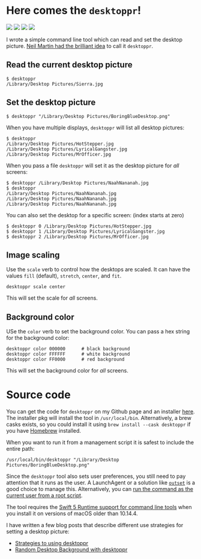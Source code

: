 # Here comes the `desktoppr`!

![](https://img.shields.io/github/v/release/scriptingosx/desktoppr)&nbsp;![](https://img.shields.io/github/downloads/scriptingosx/desktoppr/latest/total)&nbsp;![](https://img.shields.io/badge/macOS-10.12%2B-success)&nbsp;![](https://img.shields.io/github/license/scriptingosx/desktoppr)

I wrote a simple command line tool which can read and set the desktop picture. [Neil Martin had the brilliant idea](https://macadmins.slack.com/archives/C19MR7EM9/p1536586211000100) to call it `desktoppr`.

## Read the current desktop picture

```
$ desktoppr
/Library/Desktop Pictures/Sierra.jpg
```

## Set the desktop picture

```
$ desktoppr "/Library/Desktop Pictures/BoringBlueDesktop.png"
```

When you have multiple displays, `desktoppr` will list all desktop pictures:

```
$ desktoppr
/Library/Desktop Pictures/HotStepper.jpg
/Library/Desktop Pictures/LyricalGangster.jpg
/Library/Desktop Pictures/MrOfficer.jpg
```

When you pass a file `desktoppr` will set it as the desktop picture for _all_ screens:

```
$ desktoppr /Library/Desktop Pictures/NaahNananah.jpg
$ desktoppr
/Library/Desktop Pictures/NaahNananah.jpg
/Library/Desktop Pictures/NaahNananah.jpg
/Library/Desktop Pictures/NaahNananah.jpg
```

You can also set the desktop for a specific screen: (index starts at zero)

```
$ desktoppr 0 /Library/Desktop Pictures/HotStepper.jpg
$ desktoppr 1 /Library/Desktop Pictures/LyricalGangster.jpg
$ desktoppr 2 /Library/Desktop Pictures/MrOfficer.jpg
```

## Image scaling

Use the `scale` verb to control how the desktops are scaled. It can have the values `fill` (default), `stretch`, `center`, and `fit`.

```
desktoppr scale center
```

This will set the scale for _all_ screens.

## Background color

USe the `color` verb to set the background color. You can pass a hex string for the background color:

```
desktoppr color 000000      # black background
desktoppr color FFFFFF      # white background
desktoppr color FF0000      # red background
```

This will set the background color for _all_ screens.

# Source code

You can get the code for `desktoppr` on my Github page and an installer [here](https://github.com/scriptingosx/desktoppr/releases). The installer pkg will install the tool in `/usr/local/bin`. Alternatively, a brew casks exists, so you could install it using `brew install --cask desktoppr` if you have [Homebrew](https://brew.sh) installed.

When you want to run it from a management script it is safest to include the entire path:

```
/usr/local/bin/desktoppr "/Library/Desktop Pictures/BoringBlueDesktop.png"
```

Since the `desktoppr` tool also sets user preferences, you still need to pay attention that it runs as the user. A LaunchAgent or a solution like [`outset`](https://github.com/chilcote/outset) is a good choice to manage this. Alternatively, you can [run the command as the current user from a root script](https://scriptingosx.com/2020/08/running-a-command-as-another-user/).

The tool requires the [Swift 5 Runtime support for command line tools](https://support.apple.com/kb/DL1998) when you install it on versions of macOS older than 10.14.4.

I have written a few blog posts that describe different use strategies for setting a desktop picture:

- [Strategies to using desktoppr](https://scriptingosx.com/2020/03/strategies-to-using-desktoppr/)
- [Random Desktop Background with  desktoppr](https://scriptingosx.com/2020/04/random-desktop-background-color-with-desktoppr/)

